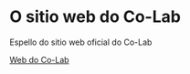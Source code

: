# O sitio web do Co-Lab

Espello do sitio web oficial do Co-Lab

[Web do Co-Lab](http://colab.coruna.gal)
